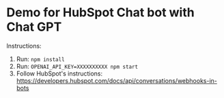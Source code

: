 # Demo for HubSpot Chat bot with Chat GPT

Instructions:
1. Run: `npm install`
2. Run: `OPENAI_API_KEY=XXXXXXXXXX npm start`
3. Follow HubSpot's instructions: https://developers.hubspot.com/docs/api/conversations/webhooks-in-bots
